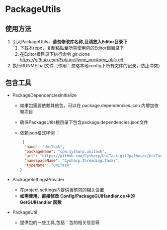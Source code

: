 ﻿# PackageUtils

## 使用方法

1. 引入PackageUtils，**请勿修改库名称,且请放入Editor目录下**
   1. 下载本repo，复制粘贴至所需使用包的Editor根目录下
   2. 在Editor根目录下执行命令 *git clone https://github.com/Eatjune/lyme_package_utils.git*
2. 执行RUNME.bat文件（作用：忽略本地config下所有文件的记录，防止冲突）

## 包含工具

- PackageDependenciesInitialize
  - 如果包需要依赖其他包，可以在 package.dependencies.json 内增加依赖项目
  - 确保PackageUtils根目录下包含package.dependencies.json文件
  - 依赖json格式样例 ：

    ```json
     {
      "name": "UniTask",
      "packageName": "com.cysharp.unitask",
      "url": "https://github.com/Cysharp/UniTask.git?path=src/UniTask/Assets/Plugins/UniTask",
      "namespaceName": "Cysharp.Threading.Tasks",
      "typeName": "UniTask"
    }
    ```

- PackageSettingsProvider
  - 在project settings内提供当前包的相关设置
  - <b>如需使用，直接修改 Config/PackageGUIHandler.cs 中的 GetGUIHandler 函数</b>

- PackageUtil
  - 提供包的一些工具,包括：包的相关信息等